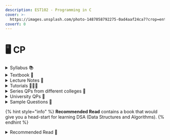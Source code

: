 ```yaml
---
description: EST102 - Programming in C
cover: >-
  https://images.unsplash.com/photo-1487058792275-0ad4aaf24ca7?crop=entropy&cs=srgb&fm=jpg&ixid=M3wxOTcwMjR8MHwxfHNlYXJjaHwxMHx8QyUyMHByb2dyYW1taW5nfGVufDB8fHx8MTY5NTA1MDIyNHww&ixlib=rb-4.0.3&q=85
coverY: 0
---
```


# 🖥️ CP

<details>

<summary>Syllabus 📚</summary>

[EST102](https://drive.google.com/file/d/1OSv2NBQeqyMa5pN8HiwmmoTJQjQmD7A1/view?usp=drive_link)👈

</details>

<details>

<summary>Textbook 📖</summary>

[Programming in C](https://drive.google.com/drive/folders/1Kvq0iqUnhJMyZZj18xw1mCdEaKXNMjyl?usp=drive_link)👈

</details>

<details>

<summary>Lecture Notes 📒</summary>

[CP Notes](https://drive.google.com/drive/folders/1L4jO5Y33j0mMOutV8kHGKAO8TKrWMgG_?usp=drive_link)👈

</details>

<details>

<summary>Tutorials 🧑🏽‍🏫</summary>

[CP Useful Links](https://docs.google.com/document/d/1TcE2-CHBd9ASCEKQbo20yQRUhOjKfgl-A7PPuvRhZPc/edit?usp=drive_link)👈

</details>

<details>

<summary>Series QPs from different colleges 📃</summary>

[CP Series Question Papers](https://drive.google.com/drive/folders/1wY7j6D4d-h17M0InTB2rE6Xr1Vg4tDbN?usp=drive_link)👈

</details>

<details>

<summary>University QPs 📑</summary>

[CP University Question Papers](https://drive.google.com/drive/folders/15Pz_qKT1AXW9Jm61Xvuk76ulwYbNNdRC?usp=drive_link)👈

</details>

<details>

<summary>Sample Questions 💯</summary>

[CP Extra Questions](https://drive.google.com/drive/folders/1WWl7wy8Hv80CiZcYm7v35V4XAjsa2awl?usp=drive_link)👈

</details>

{% hint style="info" %}
**Recommended Read** contains a book that would give you a head-start for learning DSA (Data Structures and Algorithms).
{% endhint %}

<details>

<summary>Recommended Read 📔</summary>

[Computer Science Distilled - Wladston Ferreira Filho ](https://drive.google.com/file/d/1jL87e5_dMIC2qfNFQZTa0xGFjIbiFHAs/view?usp=sharing)👈

</details>
